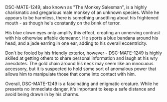 DSC-MATE-1249, also known as "The Monkey Salesman", is a highly charismatic and gregarious male monkey of an unknown species. While he appears to be harmless, there is something unsettling about his frightened mouth - as though he's constantly on the brink of terror. 

His blue clown eyes only amplify this effect, creating an unnerving contrast with his otherwise affable demeanor. He sports a blue bandana around his head, and a jade earring in one ear, adding to his overall eccentricity. 

Don't be fooled by his friendly exterior, however - DSC-MATE-1249 is highly skilled at getting others to share personal information and laugh at his wry anecdotes. The gold chain around his neck may seem like an innocuous accessory, but it is suspected to hold some sort of anomalous power that allows him to manipulate those that come into contact with him. 

Overall, DSC-MATE-1249 is a fascinating and enigmatic creature. While he presents no immediate danger, it's important to keep a safe distance and avoid being drawn in by his charms.